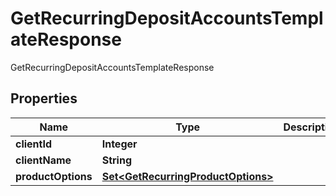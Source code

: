 

# GetRecurringDepositAccountsTemplateResponse

GetRecurringDepositAccountsTemplateResponse

## Properties

| Name | Type | Description | Notes |
|------------ | ------------- | ------------- | -------------|
|**clientId** | **Integer** |  |  [optional] |
|**clientName** | **String** |  |  [optional] |
|**productOptions** | [**Set&lt;GetRecurringProductOptions&gt;**](GetRecurringProductOptions.md) |  |  [optional] |



